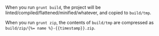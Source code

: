 When you run `grunt build`, the project will be linted/compiled/flattened/minified/whatever, and copied to `build/tmp`.

When you run `grunt zip`, the contents of `build/tmp` are compressed as `build/zip/{%= name %}-{{timestamp}}.zip`.